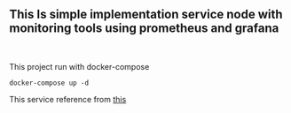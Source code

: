 ## This Is simple implementation service node with monitoring tools using prometheus and grafana
<br>

This project run with docker-compose
```
docker-compose up -d
```

This service reference from [this](https://codersociety.com/blog/articles/nodejs-application-monitoring-with-prometheus-and-grafana)
